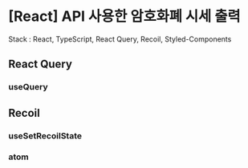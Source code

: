 # [React] API 사용한 암호화폐 시세 출력

Stack : React, TypeScript, React Query, Recoil, Styled-Components

## React Query

### useQuery

## Recoil

### useSetRecoilState
### atom
